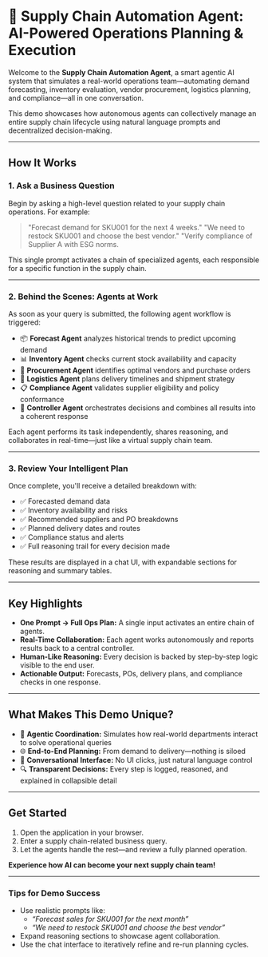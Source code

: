 # 🧠 Supply Chain Automation Agent: AI-Powered Operations Planning & Execution

Welcome to the **Supply Chain Automation Agent**, a smart agentic AI system that simulates a real-world operations team—automating demand forecasting, inventory evaluation, vendor procurement, logistics planning, and compliance—all in one conversation.

This demo showcases how autonomous agents can collectively manage an entire supply chain lifecycle using natural language prompts and decentralized decision-making.

---

## How It Works

### 1. Ask a Business Question

Begin by asking a high-level question related to your supply chain operations. For example:

> "Forecast demand for SKU001 for the next 4 weeks."
> "We need to restock SKU001 and choose the best vendor."
> "Verify compliance of Supplier A with ESG norms.

This single prompt activates a chain of specialized agents, each responsible for a specific function in the supply chain.

---

### 2. Behind the Scenes: Agents at Work

As soon as your query is submitted, the following agent workflow is triggered:

- 📦 **Forecast Agent** analyzes historical trends to predict upcoming demand
- 📊 **Inventory Agent** checks current stock availability and capacity
- 🤝 **Procurement Agent** identifies optimal vendors and purchase orders
- 🚚 **Logistics Agent** plans delivery timelines and shipment strategy
- 📋 **Compliance Agent** validates supplier eligibility and policy conformance
- 🧠 **Controller Agent** orchestrates decisions and combines all results into a coherent response

Each agent performs its task independently, shares reasoning, and collaborates in real-time—just like a virtual supply chain team.

---

### 3. Review Your Intelligent Plan

Once complete, you'll receive a detailed breakdown with:

- ✅ Forecasted demand data
- ✅ Inventory availability and risks
- ✅ Recommended suppliers and PO breakdowns
- ✅ Planned delivery dates and routes
- ✅ Compliance status and alerts
- ✅ Full reasoning trail for every decision made

These results are displayed in a chat UI, with expandable sections for reasoning and summary tables.

---

## Key Highlights

- **One Prompt → Full Ops Plan:** A single input activates an entire chain of agents.
- **Real-Time Collaboration:** Each agent works autonomously and reports results back to a central controller.
- **Human-Like Reasoning:** Every decision is backed by step-by-step logic visible to the end user.
- **Actionable Output:** Forecasts, POs, delivery plans, and compliance checks in one response.

---

## What Makes This Demo Unique?

- 🧠 **Agentic Coordination:** Simulates how real-world departments interact to solve operational queries
- 🌐 **End-to-End Planning:** From demand to delivery—nothing is siloed
- 💬 **Conversational Interface:** No UI clicks, just natural language control
- 🔍 **Transparent Decisions:** Every step is logged, reasoned, and explained in collapsible detail

---

## Get Started

1. Open the application in your browser.
2. Enter a supply chain-related business query.
3. Let the agents handle the rest—and review a fully planned operation.

**Experience how AI can become your next supply chain team!**

---

### Tips for Demo Success

- Use realistic prompts like:
  - _“Forecast sales for SKU001 for the next month”_
  - _“We need to restock SKU001 and choose the best vendor”_
- Expand reasoning sections to showcase agent collaboration.
- Use the chat interface to iteratively refine and re-run planning cycles.

